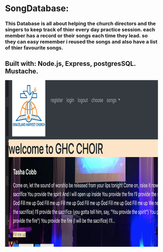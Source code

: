 # SongDatabase: 
### This Database is all about helping the church directors and the singers to keep track of thier every day practice session. each member has a record or their songs each time they lead. so they can easy remember i reused the songs and also have a list of thier favourite songs. 
## Built with: Node.js, Express, postgresSQL. Mustache.

<img src="/css/choir.png" width="100%" height="550" />

